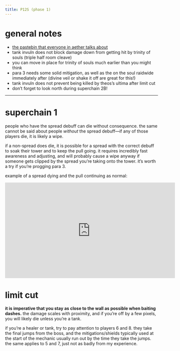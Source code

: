 ```yaml
---
title: P12S (phase 1)
---
```


# general notes
- [the pastebin that everyone in aether talks about](https://pastebin.com/gc93tBFY)
- tank invuln does not block damage down from getting hit by trinity of souls (triple half room cleave)
- you can move in place for trinity of souls much earlier than you might think
- para 3 needs some solid mitigation, as well as the on the soul raidwide immediately after (divine veil or shake it off are great for this!)
- tank invuln does not prevent being killed by theos’s ultima after limit cut
- don’t forget to look north during superchain 2B!
---
# superchain 1
people who have the spread debuff can die without consequence. the same cannot be said about people *without* the spread debuff—if any of those players die, it is likely a wipe.

if a non-spread does die, it is possible for a spread with the correct debuff to soak their tower and to keep the pull going. it requires incredibly fast awareness and adjusting, and will probably cause a wipe anyway if someone gets clipped by the spread you’re taking onto the tower. it’s worth a try if you’re progging para 3.

example of a spread dying and the pull continuing as normal:
<center><iframe width="560" height="315" src="https://www.youtube.com/embed/G-_Agw5M85o?si=Qa1EHQ9OAEVOjhxZ" title="YouTube video player" frameborder="0" allow="accelerometer; autoplay; clipboard-write; encrypted-media; gyroscope; picture-in-picture; web-share" allowfullscreen></iframe></center>

# limit cut
**it is imperative that you stay as close to the wall as possible when baiting dashes.** the damage scales with proximity, and if you’re off by a few pixels, you will likely die unless you’re a tank.

if you’re a healer or tank, try to pay attention to players 6 and 8. they take the final jumps from the boss, and the mitigations/shields typically used at the start of the mechanic usually run out by the time they take the jumps. the same applies to 5 and 7, just not as badly from my experience.